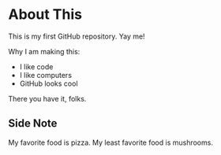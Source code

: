 # About This
This is my first GitHub repository. Yay me!

Why I am making this:

* I like code
* I like computers
* GitHub looks cool

There you have it, folks.

## Side Note
My favorite food is pizza. My least favorite food is mushrooms.